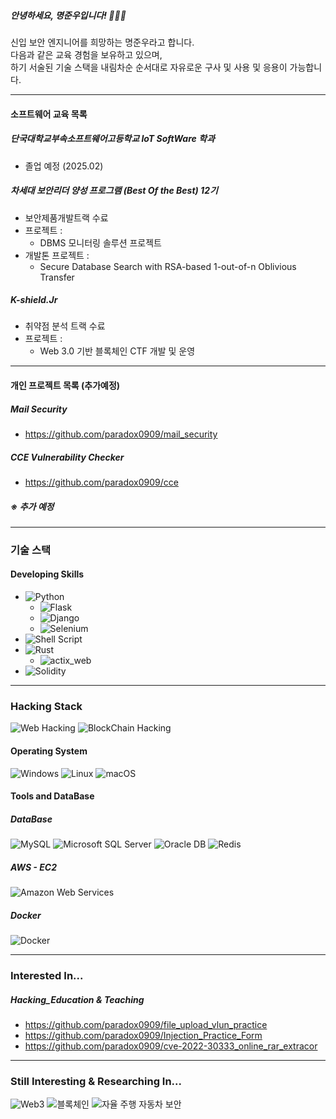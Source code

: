 ##### 안녕하세요, 명준우입니다! 👐🖖🖖
신입 보안 엔지니어를 희망하는 명준우라고 합니다.  
다음과 같은 교육 경험을 보유하고 있으며,  
하기 서술된 기술 스택을 내림차순 순서대로 자유로운 구사 및 사용 및 응용이 가능합니다.

---

#### 소프트웨어 교육 목록

##### 단국대학교부속소프트웨어고등학교 IoT SoftWare 학과
- 졸업 예정 (2025.02)

##### 차세대 보안리더 양성 프로그램 (Best Of the Best) 12기
- 보안제품개발트랙 수료
- 프로젝트 : 
  - DBMS 모니터링 솔루션 프로젝트
- 개발톤 프로젝트 :
  - Secure Database Search with RSA-based 1-out-of-n Oblivious Transfer 

##### K-shield.Jr
- 취약점 분석 트랙 수료
- 프로젝트 :
  - Web 3.0 기반 블록체인 CTF 개발 및 운영

--- 
#### 개인 프로젝트 목록 (추가예정)
##### Mail Security
- https://github.com/paradox0909/mail_security
##### CCE Vulnerability Checker
- https://github.com/paradox0909/cce

##### ※ 추가 예정
---
<!--
**paradox0909/paradox0909** is a ✨ _special_ ✨ repository because its `README.md` (this file) appears on your GitHub profile.

Here are some ideas to get you started:

- 🔭 I’m currently working on ...
- 🌱 I’m currently learning ...
- 👯 I’m looking to collaborate on ...
- 🤔 I’m looking for help with ...
- 💬 Ask me about ...
- 📫 How to reach me: ...
- 😄 Pronouns: ...
- ⚡ Fun fact: ...
-->
### 기술 스택

#### Developing Skills
- ![Python](https://img.shields.io/badge/python-3776AB.svg?style=for-the-badge&logo=python&logoColor=white)
  - ![Flask](https://img.shields.io/badge/flask-000000.svg?style=for-the-badge&logo=flask&logoColor=white)
  - ![Django](https://img.shields.io/badge/django-092E20.svg?style=for-the-badge&logo=django&logoColor=white)
  - ![Selenium](https://img.shields.io/badge/selenium-43B02A.svg?style=for-the-badge&logo=selenium&logoColor=white)
- ![Shell Script](https://img.shields.io/badge/shell_script-5391FE.svg?style=for-the-badge&logo=gnu-bash&logoColor=white)
- ![Rust](https://img.shields.io/badge/rust-orange.svg?style=for-the-badge&logo=rust&logoColor=white)
  - ![actix_web](https://img.shields.io/badge/actix_web-5176b6.svg?style=for-the-badge&logo=rust&logoColor=white)
- ![Solidity](https://img.shields.io/badge/Solidity-3C3C3D?style=for-the-badge&logo=Solidity&logoColor=white)
---

### Hacking Stack
![Web Hacking](https://img.shields.io/badge/Web_hacking-000000a.svg?style=for-the-badge&logo=gnu-bash&logoColor=black)
![BlockChain Hacking](https://img.shields.io/badge/BlockChain_hacking-000000a.svg?style=for-the-badge&logo=Ethereum&logoColor=black)

#### Operating System
![Windows](https://img.shields.io/badge/Windows-0078D6.svg?style=for-the-badge&logo=windows&logoColor=white)
![Linux](https://img.shields.io/badge/Linux-FCC624.svg?style=for-the-badge&logo=linux&logoColor=black)
![macOS](https://img.shields.io/badge/macOS-000000.svg?style=for-the-badge&logo=apple&logoColor=white)

#### Tools and DataBase
##### DataBase
![MySQL](https://img.shields.io/badge/mysql-4479A1.svg?style=for-the-badge&logo=mysql&logoColor=white)
![Microsoft SQL Server](https://img.shields.io/badge/mssql-CC2927.svg?style=for-the-badge&logo=microsoftsqlserver&logoColor=white)
![Oracle DB](https://img.shields.io/badge/oracle_db-F80000.svg?style=for-the-badge&logo=oracle&logoColor=white)
![Redis](https://img.shields.io/badge/redis-DC382D.svg?style=for-the-badge&logo=redis&logoColor=white)

##### AWS - EC2
![Amazon Web Services](https://img.shields.io/badge/AWS-232F3E.svg?style=for-the-badge&logo=amazonaws&logoColor=white)

##### Docker
![Docker](https://img.shields.io/badge/docker-2496ED.svg?style=for-the-badge&logo=docker&logoColor=white)

---

### Interested In...

####
##### Hacking_Education & Teaching
  - https://github.com/paradox0909/file_upload_vlun_practice
  - https://github.com/paradox0909/Injection_Practice_Form
  - https://github.com/paradox0909/cve-2022-30333_online_rar_extracor
---
### Still Interesting & Researching In...
![Web3](https://img.shields.io/badge/web3-20232a.svg?style=for-the-badge&logo=web3&logoColor=61DAFB)
![블록체인](https://img.shields.io/badge/blockchain-20232a.svg?style=for-the-badge&logo=blockchain&logoColor=61DAFB)
![자율 주행 자동차 보안](https://img.shields.io/badge/autonomous_car_security-20232a.svg?style=for-the-badge&logo=car&logoColor=61DAFB)
